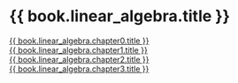 # {{ book.linear_algebra.title }}
<!-- notoc -->

[{{ book.linear_algebra.chapter0.title }}](Chapter00/README.md)  
[{{ book.linear_algebra.chapter1.title }}](Chapter01/README.md)  
[{{ book.linear_algebra.chapter2.title }}](Chapter02/README.md)  
[{{ book.linear_algebra.chapter3.title }}](Chapter03/README.md)  